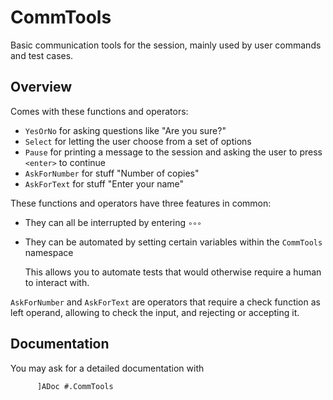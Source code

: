 # CommTools

Basic communication tools for the session, mainly used by user commands and test cases.

## Overview

Comes with these functions and operators: 

* `YesOrNo` for asking questions like "Are you sure?"
* `Select` for letting the user choose from a set of options
* `Pause` for printing a message to the session and asking the user to press `<enter>` to continue
* `AskForNumber` for stuff "Number of copies"
* `AskForText` for stuff "Enter your name"

These functions and operators have three features in common:

* They can all be interrupted by entering `∘∘∘`
* They can be automated by setting certain variables within the `CommTools` namespace

  This allows you to automate tests that would otherwise require a human to interact with.

`AskForNumber` and `AskForText` are operators that require a check function as left operand, allowing to check the input, and rejecting or accepting it.

## Documentation

You may ask for a detailed documentation with

```
      ]ADoc #.CommTools
```